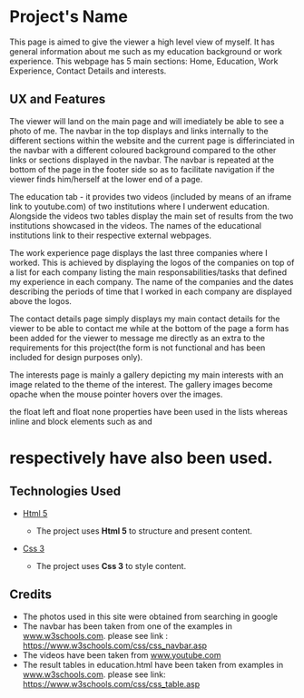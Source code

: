 # Project's Name

This page is aimed to give the viewer a high level view of myself. It has general information about me such as my education background or work experience. This webpage has 5 main sections: Home, Education, Work Experience, Contact Details and interests.

## UX and Features

The viewer will land on the main page and will imediately be able to see a photo of me. The navbar in the top displays and links internally to the different sections within the website and the current page is differinciated in the navbar with a different coloured background compared to the other links or sections displayed in the navbar. The navbar is repeated at the bottom of the page in the footer side so as to facilitate navigation if the viewer finds him/herself at the lower end of a page.

The education tab - it provides two videos (included by means of an iframe link to youtube.com) of two institutions where I underwent education. Alongside the videos two tables display the main set of results from the two institutions showcased in the videos. The names of the educational institutions link to their respective external webpages.

The work experience page displays the last three companies where I worked. This is achieved by displaying the logos of the companies on top of a list for each company listing the main responsabilities/tasks that defined my experience in each company. The name of the companies and the dates describing the periods of time that I worked in each company are displayed above the logos. 

The contact details page simply displays my main contact details for the viewer to be able to contact me while at the bottom of the page a form has been added for the viewer to message me directly as an extra to the requirements for this project(the form is not functional and has been included for design purposes only).

The interests page is mainly a gallery depicting my main interests with an image related to the theme of the interest. The gallery images become opache when the mouse pointer hovers over the images.

the float left and float none properties have been used in the lists whereas inline and block elements such as <span> and <h1> respectively have also been used.


## Technologies Used

- [Html 5](https://www.w3.org/TR/html5/)
    - The project uses **Html 5** to structure and present content.

- [Css 3](https://www.w3.org/Style/CSS/Overview.en.html)
    - The project uses **Css 3** to style content.


## Credits

- The photos used in this site were obtained from searching in google
- The navbar has been taken from one of the examples in www.w3schools.com. please see link : https://www.w3schools.com/css/css_navbar.asp
- The videos have been taken from www.youtube.com
- The result tables in education.html have been taken from examples in www.w3schools.com. please see link: https://www.w3schools.com/css/css_table.asp

